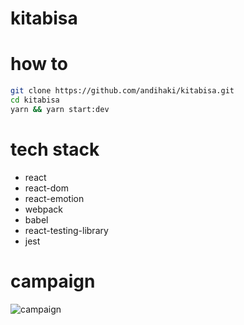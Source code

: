 # kitabisa

# how to 
```bash
git clone https://github.com/andihaki/kitabisa.git
cd kitabisa
yarn && yarn start:dev
```

# tech stack
- react
- react-dom
- react-emotion
- webpack
- babel
- react-testing-library
- jest

# campaign
![campaign](./campaign.png)